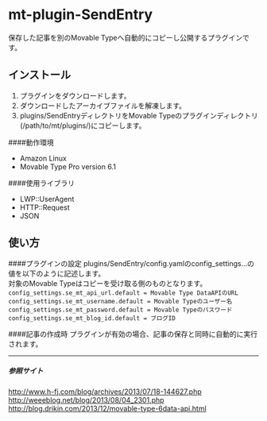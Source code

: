 # mt-plugin-SendEntry

保存した記事を別のMovable Typeへ自動的にコピーし公開するプラグインです。

## インストール
1. プラグインをダウンロードします。
2. ダウンロードしたアーカイブファイルを解凍します。
3. plugins/SendEntryディレクトリをMovable Typeのプラグインディレクトリ(/path/to/mt/plugins/)にコピーします。

####動作環境
* Amazon Linux
* Movable Type Pro version 6.1

####使用ライブラリ
* LWP::UserAgent
* HTTP::Request
* JSON

## 使い方
####プラグインの設定
plugins/SendEntry/config.yamlのconfig_settings...の値を以下のように記述します。  
対象のMovable Typeはコピーを受け取る側のものとなります。  
`config_settings.se_mt_api_url.default = Movable Type DataAPIのURL`  
`config_settings.se_mt_username.default = Movable Typeのユーザー名` 
`config_settings.se_mt_password.default = Movable Typeのパスワード`  
`config_settings.se_mt_blog_id.default = ブログID`

####記事の作成時
プラグインが有効の場合、記事の保存と同時に自動的に実行されます。

- - -

##### 参照サイト
<http://www.h-fj.com/blog/archives/2013/07/18-144627.php>  
<http://weeeblog.net/blog/2013/08/04_2301.php>  
<http://blog.drikin.com/2013/12/movable-type-6data-api.html>  

